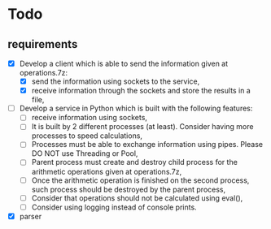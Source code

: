# Todo

## requirements

* [x] Develop a client which is able to send the information given at operations.7z:
  - [x] send the information using sockets to the service,
  - [x] receive information through the sockets and store the results in a file,
* [ ] Develop a service in Python which is built with the following features:
  - [ ] receive information using sockets,
  - [ ] It is built by 2 different processes (at least). Consider having more processes to speed calculations,
  - [ ] Processes must be able to exchange information using pipes. Please DO NOT use Threading or Pool,
  - [ ] Parent process must create and destroy child process for the arithmetic operations given at operations.7z,
  - [ ] Once the arithmetic operation is finished on the second process, such process should be destroyed by the parent process,
  - [ ] Consider that operations should not be calculated using eval(),
  - [ ] Consider using logging instead of console prints.
* [x] parser
